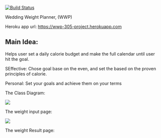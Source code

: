 [![Build Status](https://travis-ci.org/cpe305Spring17/spring2017-project-paihsu.svg?branch=master)](https://travis-ci.org/cpe305Spring17/spring2017-project-paihsu)

Wedding Weight Planner, (WWP)

Heroku app url: https://wwp-305-project.herokuapp.com

Main Idea:
---------------------------
Helps user set a daily calorie budget and make the full calendar until user hit the goal.

SEffective: Chose goal base on the even, and set the based on the proven principles of calorie.

Personal: Set your goals and achieve them on your terms

The Class Diagram:

<img src="https://github.com/cpe305Spring17/spring2017-project-paihsu/blob/master/WWP_classDiagram.png" />

The weight input page:

<img src="https://github.com/cpe305Spring17/spring2017-project-paihsu/blob/master/Weight_Input.png" />

The weight Result page:

